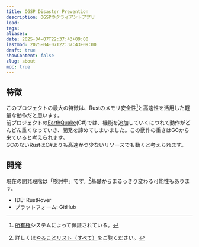 ```yaml
---
title: OGSP Disaster Prevention
description: OGSPのクライアントアプリ
lead: 
tags: 
aliases: 
date: 2025-04-07T22:37:43+09:00
lastmod: 2025-04-07T22:37:43+09:00
draft: true
showContent: false
slug: about
moc: true
---
```

## 特徴
このプロジェクトの最大の特徴は、Rustのメモリ安全性[^1]と高速性を活用した軽量な動作だと思います。  
前プロジェクトの[EarthQuake](EarthQuake/EarthQuake.desktop.md)(C#)では、機能を追加していくにつれて動作がどんどん重くなっていき、開発を諦めてしまいました。この動作の重さはGCから来ていると考えられます。  
GCのないRustはC#よりも高速かつ少ないリソースでも動くと考えられます。
## 開発
現在の開発段階は「検討中」です。[^2]基礎からまるっきり変わる可能性もあります。
- IDE: RustRover
- プラットフォーム: GitHub


[^1]: [所有権](../../../develop/Knowledge/lang/Rust/所有権.md)システムによって保証されている。
[^2]: 詳しくは[やることリスト（すべて）](../../../TODO/やることリスト（すべて）.md)をご覧ください。
